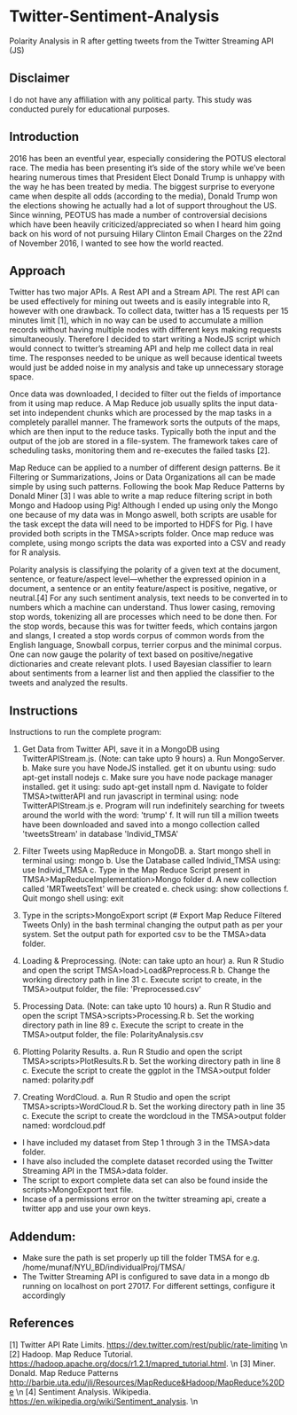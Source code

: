 # Twitter-Sentiment-Analysis
Polarity Analysis in R after getting tweets from the Twitter Streaming API (JS)

## Disclaimer
I do not have any affiliation with any political party. This study was conducted purely for educational purposes.

## Introduction
2016 has been an eventful year, especially considering the POTUS electoral race. The media has been presenting it’s side of the story while we’ve been hearing numerous times that President Elect Donald Trump is unhappy with the way he has been treated by media. The biggest surprise to everyone came when despite all odds (according to the media), Donald Trump won the elections showing he actually had a lot of support throughout the US. Since winning, PEOTUS has made a number of controversial decisions which have been heavily criticized/appreciated so when I heard him going back on his word of not pursuing Hilary Clinton Email Charges on the 22nd of November 2016, I wanted to see how the world reacted.

## Approach
Twitter has two major APIs. A Rest API and a Stream API. The rest API can be used effectively for mining out tweets and is easily integrable into R, however with one drawback. To collect data, twitter has a 15 requests per 15 minutes limit [1], which in no way can be used to accumulate a million records without having multiple nodes with different keys making requests simultaneously. Therefore I decided to start writing a NodeJS script which would connect to twitter’s streaming API and help me collect data in real time. The responses needed to be unique as well because identical tweets would just be added noise in my analysis and take up unnecessary storage space. 

Once data was downloaded, I decided to filter out the fields of importance from it using map reduce. A Map Reduce job usually splits the input data-set into independent chunks which are processed by the map tasks in a completely parallel manner. The framework sorts the outputs of the maps, which are then input to the reduce tasks. Typically both the input and the output of the job are stored in a file-system. The framework takes care of scheduling tasks, monitoring them and re-executes the failed tasks [2]. 

Map Reduce can be applied to a number of different design patterns. Be it Filtering or Summarizations, Joins or Data Organizations all can be made simple by using such patterns. Following the book Map Reduce Patterns by Donald Miner [3] I was able to write a map reduce filtering script in both Mongo and Hadoop using Pig! Although I ended up using only the Mongo one because of my data was in Mongo aswell, both scripts are usable for the task except the data will need to be imported to HDFS for Pig. I have provided both scripts in the TMSA>scripts folder. Once map reduce was complete, using mongo scripts the data was exported into a CSV and ready for R analysis. 

Polarity analysis is classifying the polarity of a given text at the document, sentence, or feature/aspect level—whether the expressed opinion in a document, a sentence or an entity feature/aspect is positive, negative, or neutral.[4] For any such sentiment analysis, text needs to be converted in to numbers which a machine can understand. Thus lower casing, removing stop words, tokenizing all are processes which need to be done then. For the stop words, because this was for twitter feeds, which contains jargon and slangs, I created a stop words corpus of common words from the English language, Snowball corpus, terrier corpus and the minimal corpus. One can now gauge the polarity of text based on positive/negative dictionaries and create relevant plots. I used Bayesian classifier to learn about sentiments from a learner list and then applied the classifier to the tweets and analyzed the results.

## Instructions
Instructions to run the complete program:

1. Get Data from Twitter API, save it in a MongoDB using TwitterAPIStream.js. (Note: can take upto 9 hours)
	a. Run MongoServer.
	b. Make sure you have NodeJS installed. get it on ubuntu using: sudo apt-get install nodejs
	c. Make sure you have node package manager installed. get it using: sudo apt-get install npm
	d. Navigate to folder TMSA>twitterAPI and run javascript in terminal using: node TwitterAPIStream.js
	e. Program will run indefinitely searching for tweets around the world with the word: 'trump'
	f. It will run till a million tweets have been downloaded and saved into a mongo collection called 'tweetsStream' in database 'Individ_TMSA'

2. Filter Tweets using MapReduce in MongoDB.
	a. Start mongo shell in terminal using: mongo
	b. Use the Database called Individ_TMSA using: use Individ_TMSA
	c. Type in the Map Reduce Script present in TMSA>MapReduceImplementation>Mongo folder
	d. A new collection called 'MRTweetsText' will be created
	e. check using: show collections
	f. Quit mongo shell using: exit

3. Type in the scripts>MongoExport script (# Export Map Reduce Filtered Tweets Only) in the bash terminal changing the output path as per your system. Set the output path for exported csv to be the TMSA>data folder.

4. Loading & Preprocessing. (Note: can take upto an hour)
	a. Run R Studio and open the script TMSA>load>Load&Preprocess.R
	b. Change the working directory path in line 31
	c. Execute script to create, in the TMSA>output folder, the file: 'Preprocessed.csv'

5. Processing Data. (Note: can take upto 10 hours)
	a. Run R Studio and open the script TMSA>scripts>Processing.R
	b. Set the working directory path in line 89
	c. Execute the script to create in the TMSA>output folder, the file: PolarityAnalysis.csv

6. Plotting Polarity Results.
	a. Run R Studio and open the script TMSA>scripts>PlotResults.R
	b. Set the working directory path in line 8
	c. Execute the script to create the ggplot in the TMSA>output folder named: polarity.pdf

7. Creating WordCloud.
	a. Run R Studio and open the script TMSA>scripts>WordCloud.R
	b. Set the working directory path in line 35
	c. Execute the script to create the wordcloud in the TMSA>output folder named: wordcloud.pdf


* I have included my dataset from Step 1 through 3 in the TMSA>data folder.
* I have also included the complete dataset recorded using the Twitter Streaming API in the TMSA>data folder.
* The script to export complete data set can also be found inside the scripts>MongoExport text file.
* Incase of a permissions error on the twitter streaming api, create a twitter app and use your own keys.


## Addendum:
* Make sure the path is set properly up till the folder TMSA for e.g. /home/munaf/NYU_BD/individualProj/TMSA/
* The Twitter Streaming API is configured to save data in a mongo db running on localhost on port 27017. For different settings, configure it accordingly

## References
[1] Twitter API Rate Limits. https://dev.twitter.com/rest/public/rate-limiting \n
[2] Hadoop. Map Reduce Tutorial. https://hadoop.apache.org/docs/r1.2.1/mapred_tutorial.html. \n
[3] Miner. Donald. Map Reduce Patterns http://barbie.uta.edu/jli/Resources/MapReduce&Hadoop/MapReduce%20De \n
[4] Sentiment Analysis. Wikipedia. https://en.wikipedia.org/wiki/Sentiment_analysis. \n
